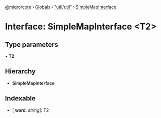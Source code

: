 [@miqro/core](../README.md) › [Globals](../globals.md) › ["util/util"](../modules/_util_util_.md) › [SimpleMapInterface](_util_util_.simplemapinterface.md)

# Interface: SimpleMapInterface <**T2**>

## Type parameters

▪ **T2**

## Hierarchy

* **SimpleMapInterface**

## Indexable

* \[ **word**: *string*\]: T2
